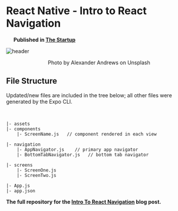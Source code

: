 # React Native - Intro to React Navigation

<b style="margin-left: 20px">Published in <a href="https://medium.com/swlh">The Startup</a></b>

![header](https://miro.medium.com/fit/c/1400/420/1*0IHw8rky-Z8A9tUiRysCsA.png)

<p align=center>Photo by Alexander Andrews on Unsplash</p>

## File Structure

Updated/new files are included in the tree below; all other files were generated by the Expo CLI.

<br>

```
|- assets
|- components
    |- ScreenName.js   // component rendered in each view
    
|- navigation
    |- AppNavigator.js    // primary app navigator 
    |- BottomTabNavigator.js   // bottom tab navigator
    
|- screens
    |- ScreenOne.js
    |- ScreenTwo.js
    
|- App.js
|- app.json
```
**The full repository for the [Intro To React Navigation](https://medium.com/swlh/intro-to-react-navigation-1d8957fedfd1) blog post.** 
